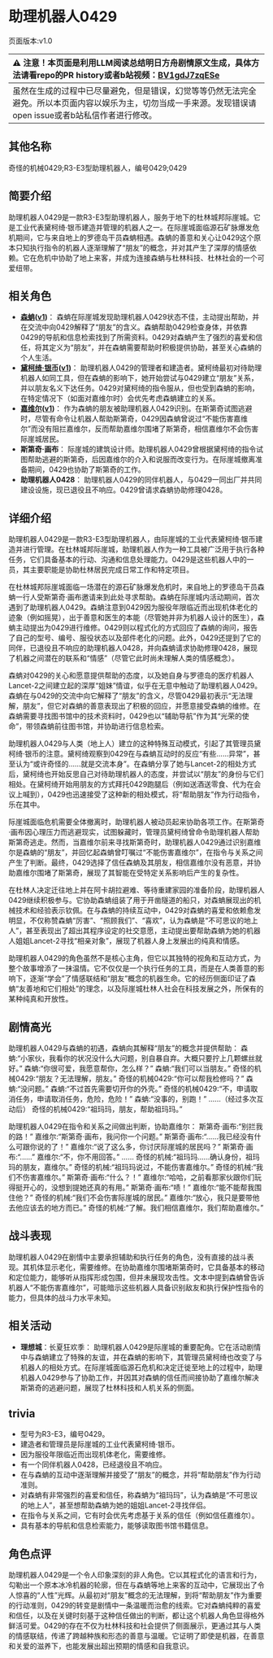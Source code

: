 # 助理机器人0429
页面版本:v1.0
 

| :warning: 注意！本页面是利用LLM阅读总结明日方舟剧情原文生成，具体方法请看repo的PR history或者b站视频：[BV1gdJ7zqESe](https://www.bilibili.com/video/BV1gdJ7zqESe/)         |
|:----------------------------|
| 虽然在生成的过程中已尽量避免，但是错误，幻觉等等仍然无法完全避免。所以本页面内容以娱乐为主，切勿当成一手来源。发现错误请open issue或者b站私信作者进行修改。|



## 其他名称
奇怪的机械0429;R3-E3型助理机器人，编号0429;0429
## 简要介绍
助理机器人0429是一款R3-E3型助理机器人，服务于地下的杜林城邦际崖城。它是工业代表黛柯绮·银币建造并管理的机器人之一。在际崖城面临源石矿脉爆发危机期间，它与来自地上的罗德岛干员森蚺相遇。森蚺的善意和关心让0429这个原本只知执行指令的机器人逐渐理解了“朋友”的概念，并对其产生了深厚的情感依赖。它在危机中协助了地上来客，并成为连接森蚺与杜林科技、杜林社会的一个可爱纽带。
## 相关角色
-   **[森蚺](../char_v3/char_416_zumama.md)([v1](char_416_zumama.md))**： 森蚺在际崖城发现助理机器人0429状态不佳，主动提出帮助，并在交流中向0429解释了“朋友”的含义。森蚺帮助0429检查身体，并依靠0429的导航和信息检索找到了所需资料。0429对森蚺产生了强烈的喜爱和信任，将其定义为“朋友”，并在森蚺需要帮助时积极提供协助，甚至关心森蚺的个人生活。
-   **[黛柯绮·银币](../char_v3/extended_char_7aec75.md)([v1](extended_char_7aec75.md))**： 助理机器人0429的管理者和建造者。黛柯绮最初对待助理机器人如同工具，但在森蚺的影响下，她开始尝试与0429建立“朋友”关系，并以朋友名义下达任务。0429对黛柯绮的指令服从，但也受到森蚺的影响，在特定情况下（如面对嘉维尔时）会优先考虑森蚺建立的关系。
-   **[嘉维尔](../char_v3/char_187_ccheal.md)([v1](char_187_ccheal.md))**： 作为森蚺的朋友被助理机器人0429识别。在斯第奇试图逃避时，尽管有命令让机器人帮助斯第奇，0429因森蚺曾说过“不能伤害嘉维尔”而没有阻拦嘉维尔，反而帮助嘉维尔围堵了斯第奇，相信嘉维尔不会伤害际崖城居民。
-   **斯第奇·画布**： 际崖城的建筑设计师。助理机器人0429曾根据黛柯绮的指令试图帮助逃避的斯第奇，后因嘉维尔的介入和说服而改变行为。在际崖城撤离准备期间，0429也协助了斯第奇的工作。
-   **助理机器人0428**： 助理机器人0429的同伴机器人，与0429一同出厂并共同建设设施，现已退役且不响应。0429曾请求森蚺协助修理0428。
## 详细介绍
助理机器人0429是一款R3-E3型助理机器人，由际崖城的工业代表黛柯绮·银币建造并进行管理。在杜林城邦际崖城，助理机器人作为一种工具被广泛用于执行各种任务，它们具备基本的行动、沟通和信息处理能力。0429是这些机器人中的一员，其主要职能是协助杜林居民完成日常工作和特定项目。

在杜林城邦际崖城面临一场潜在的源石矿脉爆发危机时，来自地上的罗德岛干员森蚺一行人受斯第奇·画布邀请来到此处寻求帮助。森蚺在际崖城内活动期间，首次遇到了助理机器人0429。森蚺注意到0429因为服役年限临近而出现机体老化的迹象（例如摇晃），出于善意和医生的本能（尽管她并非为机器人设计的医生），森蚺主动提出为0429进行维修。0429则以程式化的方式回应了森蚺的询问，报告了自己的型号、编号、服役状态以及部件老化的问题。此外，0429还提到了它的同伴，已退役且不响应的助理机器人0428，并向森蚺请求协助修理0428，展现了机器之间潜在的联系和“情感”（尽管它此时尚未理解人类的情感概念）。

森蚺对0429的关心和愿意提供帮助的态度，以及她自身与罗德岛的医疗机器人Lancet-2之间建立起的深厚“姐妹”情谊，似乎在无意中触动了助理机器人0429。森蚺在与0429的交流中向它解释了“朋友”的含义，尽管0429最初表示“无法理解，朋友”，但它对森蚺的善意表现出了积极的回应，并愿意接受森蚺的维修。在森蚺需要寻找图书馆中的技术资料时，0429也以“辅助导航”作为其“光荣的使命”，带领森蚺前往图书馆，并协助进行信息检索。

助理机器人0429与人类（地上人）建立的这种特殊互动模式，引起了其管理员黛柯绮·银币的注意。黛柯绮观察到0429在与森蚺互动时的反应“有些......异常”，甚至认为“或许奇怪的......就是交流本身”。在森蚺分享了她与Lancet-2的相处方式后，黛柯绮也开始反思自己对待助理机器人的态度，并尝试以“朋友”的身份与它们相处。在黛柯绮开始用朋友的方式拜托0429跑腿后（例如送酒送零食、代为在会议上喊到），0429也迅速接受了这种新的相处模式，将“帮助朋友”作为行动指令，乐在其中。

际崖城面临危机需要全体撤离时，助理机器人被动员起来协助各项工作。在斯第奇·画布因心理压力而逃避现实，试图躲藏时，管理员黛柯绮曾命令助理机器人帮助斯第奇逃走。然而，当嘉维尔前来寻找斯第奇时，助理机器人0429通过识别嘉维尔是森蚺的“朋友”，并回忆起森蚺曾叮嘱过“不能伤害嘉维尔”，在指令与关系之间产生了判断。最终，0429选择了信任森蚺及其朋友，相信嘉维尔没有恶意，并协助嘉维尔围堵了斯第奇，展现了其智能在受特定关系影响后产生的复杂性。

在杜林人决定迁往地上并在阿卡胡拉避难、等待重建家园的准备阶段，助理机器人0429继续积极参与。它协助森蚺组装了用于开凿隧道的船只，对森蚺展现出的机械技术和经验表示钦佩。在与森蚺的持续互动中，0429对森蚺的喜爱和依赖愈发明显，不仅称赞森蚺“厉害”、“照顾我们”、“喜欢”，认为森蚺是“不可思议的地上人”，甚至表现出了超出其程序设定的社交意愿，主动提出要帮助森蚺为她的机器人姐姐Lancet-2寻找“相亲对象”，展现了机器人身上发展出的纯真和情感。

助理机器人0429的角色虽然不是核心主角，但它以其独特的视角和互动方式，为整个故事增添了一抹温情。它不仅仅是一个执行任务的工具，而是在人类善意的影响下，逐渐“学会”了情感联结和“朋友”概念的机器生命。它的经历侧面印证了森蚺“友善地和它们相处”的理念，以及际崖城杜林人社会在科技发展之外，所保有的某种纯真和开放性。
## 剧情高光
助理机器人0429与森蚺的初遇，森蚺向其解释“朋友”的概念并提供帮助：
森蚺:“小家伙，我看你的状况没什么大问题，别自暴自弃。大概只要拧上几颗螺丝就好。”
森蚺:“你很可爱，我愿意帮你，怎么样？”
森蚺:“我们可以当朋友。”
奇怪的机械0429:“朋友？无法理解，朋友。”
奇怪的机械0429:“你可以帮我检修吗？”
森蚺:“没问题。”
森蚺:“不过首先需要切开你的外壳。”
奇怪的机械0429:“不，申请取消任务，申请取消任务，危险，危险！”
森蚺:“没事的，别跑！”
......（经过多次互动后）
奇怪的机械0429:“祖玛玛，朋友，帮助祖玛玛。”

助理机器人0429在指令和关系之间做出判断，协助嘉维尔：
斯第奇·画布:“别拦我的路！”
嘉维尔:“斯第奇·画布，我问你一个问题。”
斯第奇·画布:“......我已经没有什么可跟你说的了！”
嘉维尔:“说了这么多，你讨厌际崖城的居民吗？”
斯第奇·画布:“......”
嘉维尔:“不，你不用回答。”
......
奇怪的机械:“祖玛玛......确认身份，祖玛玛的朋友，嘉维尔。”
奇怪的机械:“祖玛玛说过，不能伤害嘉维尔。”
奇怪的机械:“我们不伤害嘉维尔。”
斯第奇·画布:“什么？！”
嘉维尔:“哈哈，之前看那家伙跟你们玩得挺开心的，没想到提她还真的有用。”
斯第奇·画布:“啧！”
嘉维尔:“能不能帮我围住他？”
奇怪的机械:“我们不会伤害际崖城的居民。”
嘉维尔:“放心，我只是要带他去他应该去的地方而已。”
奇怪的机械:“了解。我们相信嘉维尔，我们帮助嘉维尔。”
## 战斗表现
助理机器人0429在剧情中主要承担辅助和执行任务的角色，没有直接的战斗表现。其机体显示老化，需要维修。在协助嘉维尔围堵斯第奇时，它具备基本的移动和定位能力，能够听从指挥形成包围，但并未展现攻击性。文本中提到森蚺曾告诉机器人“不能伤害嘉维尔”，可能暗示这些机器人具备识别敌友和执行保护性指令的能力，但具体的战斗力水平未知。
## 相关活动
-   **理想城**：长夏狂欢季： 助理机器人0429是际崖城的重要配角。它在活动剧情中与森蚺建立了特殊的友谊，并在森蚺的影响下，其管理员黛柯绮也改变了与机器人的相处方式。在际崖城面临源石危机和决定迁徙至地上的过程中，助理机器人0429参与了协助工作，并因其对森蚺的信任而间接协助了嘉维尔解决斯第奇的逃避问题，展现了杜林科技和人机关系的侧面。
## trivia
*   型号为R3-E3，编号0429。
*   建造者和管理员是际崖城的工业代表黛柯绮·银币。
*   因为服役年限临近而出现机体老化，需要维修。
*   有一个同伴机器人0428，已经退役且不响应。
*   在与森蚺的互动中逐渐理解并接受了“朋友”的概念，并将“帮助朋友”作为行动准则。
*   对森蚺有非常强烈的喜爱和信任，称森蚺为“祖玛玛”，认为森蚺是“不可思议的地上人”，甚至想帮助森蚺为她的姐姐Lancet-2寻找伴侣。
*   在指令与关系之间，它有时会优先考虑基于关系的信任（例如信任嘉维尔）。
*   具有基本的导航和信息检索能力，能够读取图书馆书籍信息。
## 角色点评
助理机器人0429是一个令人印象深刻的非人角色。它以其程式化的语言和行为，勾勒出一个原本冰冷机器的轮廓，但在与森蚺等地上来客的互动中，它展现出了令人惊喜的“人性”光辉。从最初对“朋友”概念的无法理解，到将“帮助朋友”作为重要的行动准则，0429的转变是剧情中一条温暖而治愈的线索。它对森蚺纯粹的喜爱和信任，以及在关键时刻基于这种信任做出的判断，都让这个机器人角色显得格外鲜活可爱。0429的存在不仅为杜林科技和社会提供了侧面展示，更通过其与人类的情感联结，传递了跨越种族和形态的善意与温暖。它证明了即使是机器，在善意和关爱的滋养下，也能发展出超出预期的情感和自我意识。